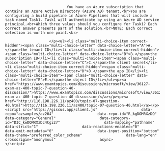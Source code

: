 <p class="card-text">
							
								You have an Azure subscription that contains an Azure Active Directory (Azure AD) tenant.<br>You are configuring a build pipeline in Azure Pipelines that will include a task named Task1. Task1 will authenticate by using an Azure AD service principal.<br>Which three values should you configure for Task1? Each correct answer presents part of the solution.<br>NOTE: Each correct selection is worth one point.<br>
							
						</p><ul><li class="multi-choice-item correct-hidden"><span class="multi-choice-letter" data-choice-letter="A">A.</span>the tenant ID</li><li class="multi-choice-item correct-hidden"><span class="multi-choice-letter" data-choice-letter="B">B.</span>the subscription ID</li><li class="multi-choice-item"><span class="multi-choice-letter" data-choice-letter="C">C.</span>the client secret</li><li class="multi-choice-item correct-hidden"><span class="multi-choice-letter" data-choice-letter="D">D.</span>the app ID</li><li class="multi-choice-item"><span class="multi-choice-letter" data-choice-letter="E">E.</span>the object ID</li></ul><p><a href="https://www.examtopics.com/discussions/microsoft/view/36127-exam-az-400-topic-7-question-40-discussion/">https://www.examtopics.com/discussions/microsoft/view/36127-exam-az-400-topic-7-question-40-discussion/</a></p><p><a href="http://116.198.226.11/az400/topic-07-question-40.html">http://116.198.226.11/az400/topic-07-question-40.html</a></p><script src="https://giscus.app/client.js"                    data-repo="azsamples/az204"                    data-repo-id="R_kgDOMRXzDQ"                    data-category="General"                    data-category-id="DIC_kwDOMRXzDc4Cgi27"                    data-mapping="pathname"                    data-strict="1"                    data-reactions-enabled="0"                    data-emit-metadata="0"                    data-input-position="bottom"                    data-theme="preferred_color_scheme"                    data-lang="en"                    crossorigin="anonymous"                    async>                    </script>